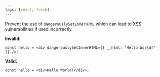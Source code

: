 ```yaml
---
tags: [react, fresh]
---
```


Prevent the use of `dangerouslySetInnerHTML` which can lead to XSS
vulnerabilities if used incorrectly.

**Invalid:**

```tsx
const hello = <div dangerouslySetInnerHTML={{ __html: "Hello World!" }} />;
```

**Valid:**

```tsx
const hello = <div>Hello World!</div>;
```

